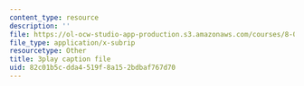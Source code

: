 ```yaml
---
content_type: resource
description: ''
file: https://ol-ocw-studio-app-production.s3.amazonaws.com/courses/8-03sc-physics-iii-vibrations-and-waves-fall-2016/82c01b5cdda4519f8a152bdbaf767d70_4ysFC9vd3GE.vtt
file_type: application/x-subrip
resourcetype: Other
title: 3play caption file
uid: 82c01b5c-dda4-519f-8a15-2bdbaf767d70
---
```

